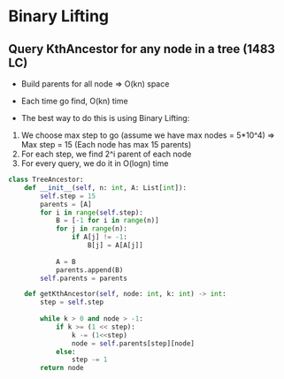 # Binary Lifting

## Query KthAncestor for any node in a tree (1483 LC)

- Build parents for all node => O(kn) space
- Each time go find, O(kn) time
  
- The best way to do this is using Binary Lifting:
1. We choose max step to go (assume we have  max nodes = 5*10^4) => Max step = 15 (Each node has max 15 parents)
2. For each step, we find 2^i parent of each node
3. For every query, we do it in O(logn) time

``` python
class TreeAncestor:
    def __init__(self, n: int, A: List[int]):
        self.step = 15
        parents = [A]
        for i in range(self.step):
            B = [-1 for i in range(n)]
            for j in range(n):
                if A[j] != -1:
                    B[j] = A[A[j]]
            
            A = B
            parents.append(B)
        self.parents = parents

    def getKthAncestor(self, node: int, k: int) -> int:
        step = self.step
        
        while k > 0 and node > -1:
            if k >= (1 << step):
                k -= (1<<step)
                node = self.parents[step][node]
            else:
                step -= 1
        return node
```